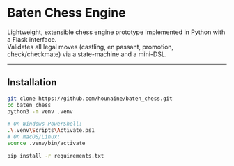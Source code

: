# Baten Chess Engine

Lightweight, extensible chess engine prototype implemented in Python with a Flask interface.  
Validates all legal moves (castling, en passant, promotion, check/checkmate) via a state-machine and a mini-DSL.

---

## Installation

```bash
git clone https://github.com/hounaine/baten_chess.git
cd baten_chess
python3 -m venv .venv

# On Windows PowerShell:
.\.venv\Scripts\Activate.ps1
# On macOS/Linux:
source .venv/bin/activate

pip install -r requirements.txt
